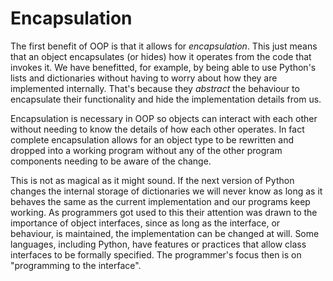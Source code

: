 # Encapsulation

The first benefit of OOP is that it allows for *encapsulation*. This
just means that an object encapsulates (or hides) how it operates from
the code that invokes it. We have benefitted, for example, by being able
to use Python's lists and dictionaries without having to worry about
how they are implemented internally. That's because they *abstract* the
behaviour to encapsulate their functionality and hide the implementation
details from us.

Encapsulation is necessary in OOP so objects can interact with each
other without needing to know the details of how each other operates. In
fact complete encapsulation allows for an object type to be rewritten
and dropped into a working program without any of the other program
components needing to be aware of the change.

This is not as magical as it might sound. If the next version of Python
changes the internal storage of dictionaries we will never know as long
as it behaves the same as the current implementation and our programs
keep working. As programmers got used to this their attention was drawn
to the importance of object interfaces, since as long as the interface,
or behaviour, is maintained, the implementation can be changed at will.
Some languages, including Python, have features or practices that allow
class interfaces to be formally specified. The programmer's focus then
is on "programming to the interface".
